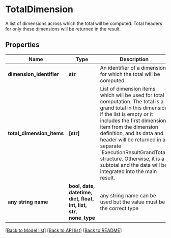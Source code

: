# TotalDimension

A list of dimensions across which the total will be computed. Total headers for only these dimensions will be returned in the result.

## Properties
Name | Type | Description | Notes
------------ | ------------- | ------------- | -------------
**dimension_identifier** | **str** | An identifier of a dimension for which the total will be computed. | 
**total_dimension_items** | **[str]** | List of dimension items which will be used for total computation. The total is a grand total in this dimension if the list is empty or it includes the first dimension item from the dimension definition, and its data and header will be returned in a separate &#x60;ExecutionResultGrandTotal&#x60; structure. Otherwise, it is a subtotal and the data will be integrated into the main result. | 
**any string name** | **bool, date, datetime, dict, float, int, list, str, none_type** | any string name can be used but the value must be the correct type | [optional]

[[Back to Model list]](../README.md#documentation-for-models) [[Back to API list]](../README.md#documentation-for-api-endpoints) [[Back to README]](../README.md)


